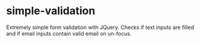 simple-validation
=================

Extremely simple form validation with JQuery. Checks if text inputs are filled and if email inputs contain valid email on un-focus. 
